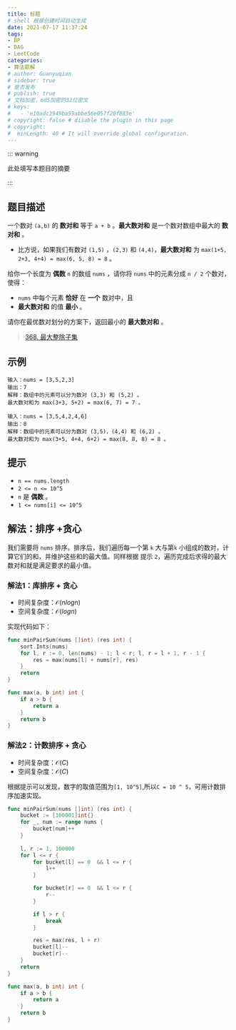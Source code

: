 ```yaml
---
title: 标题
# shell 根据创建时间自动生成
date: 2021-07-17 11:37:24
tags:
- DP
- DAG
- LeetCode
categories:
- 算法题解
# author: Guanyuqian
# sidebar: true
# 是否发布
# publish: true
# 文档加密，md5加密的32位密文
# keys:
# 	- 'e10adc3949ba59abbe56e057f20f883e'
# copyright: false # disable the plugin in this page 
# copyright:
#  minLength: 40 # It will override global configuration. 
---
```


::: warning

此处填写本题目的摘要

:::

<!-- more -->

## 题目描述

一个数对 `(a,b)` 的 **数对和** 等于 `a + b` 。**最大数对和** 是一个数对数组中最大的 **数对和** 。

- 比方说，如果我们有数对 `(1,5)` ，`(2,3)` 和 `(4,4)`，**最大数对和** 为 `max(1+5, 2+3, 4+4) = max(6, 5, 8) = 8` 。

给你一个长度为 **偶数** `n` 的数组 `nums` ，请你将 `nums` 中的元素分成 `n / 2` 个数对，使得：

- `nums` 中每个元素 **恰好** 在 **一个** 数对中，且
- **最大数对和** 的值 **最小** 。

请你在最优数对划分的方案下，返回最小的 **最大数对和** 。

> [368. 最大整除子集](https://leetcode-cn.com/problems/largest-divisible-subset/)



## 示例

```
输入：nums = [3,5,2,3]
输出：7
解释：数组中的元素可以分为数对 (3,3) 和 (5,2) 。
最大数对和为 max(3+3, 5+2) = max(6, 7) = 7 。

输入：nums = [3,5,4,2,4,6]
输出：8
解释：数组中的元素可以分为数对 (3,5)，(4,4) 和 (6,2) 。
最大数对和为 max(3+5, 4+4, 6+2) = max(8, 8, 8) = 8 。
```



## 提示

- `n == nums.length`
- `2 <= n <= 10^5`
- `n` 是 **偶数** 。
- `1 <= nums[i] <= 10^5`

## 解法：排序 +贪心

我们需要将 `nums` 排序。排序后，我们遍历每一个第 `k` 大与第`k` 小组成的数对，计算它们的和，并维护这些和的最大值。同样根据 提示 `2`，遍历完成后求得的最大数对和就是满足要求的最小值。

### 解法1：库排序 + 贪心

- 时间复杂度：$\mathcal{O}(nlogn)$
- 空间复杂度：$\mathcal{O}(logn)$

实现代码如下：

```go
func minPairSum(nums []int) (res int) {
    sort.Ints(nums)
    for l, r := 0, len(nums) - 1; l < r; l, r = l + 1, r - 1 {
        res = max(nums[l] + nums[r], res)
    }
    return
}

func max(a, b int) int {
    if a > b {
        return a
    }
    return b
}
```



### 解法2：计数排序 + 贪心

- 时间复杂度：$\mathcal{O}(C)$
- 空间复杂度：$\mathcal{O}(C)$

根据提示可以发现，数字的取值范围为`[1, 10^5]`,所以`C = 10 ^ 5`，可用计数排序加速实现。


```go
func minPairSum(nums []int) (res int) {
    bucket := [100001]int{}
    for _, num := range nums {
        bucket[num]++
    }
    
    l, r := 1, 100000
    for l <= r {
        for bucket[l] == 0  && l <= r {
            l++
        }

        for bucket[r] == 0  && l <= r {
            r--
        }

        if l > r {
            break
        }

        res = max(res, l + r)
        bucket[l]--
        bucket[r]--
    }
    return
}

func max(a, b int) int {
    if a > b {
        return a
    }
    return b
}
```

